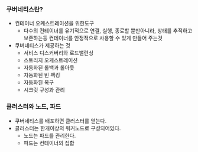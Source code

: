 ### 쿠버네티스란?
+ 컨테이너 오케스트레이션을 위한도구
  + 다수의 컨테이너를 유기적으로 연결, 실행, 종료할 뿐만아니라, 상태를 추적하고 보존하는등 컨테이너를 안정적으로 사용할 수 있게 만들어 주는것
+ 쿠버네티스가 제공하는 것
  + 서비스 디스커버리와 로드밸런싱
  + 스토리지 오케스트레이션
  + 자동화된 롤백과 롤아웃
  + 자동화된 빈 팩킹
  + 자동화된 복구
  + 시크릿 구성과 관리

### 클러스터와 노드, 파드
+ 쿠버네티스를 배포하면 클러스터를 얻는다.
+ 클러스터는 한개이상의 워커노드로 구성되어있다.
  + 노드는 파드를 관리한다.
  + 파드는 컨테이너의 집합